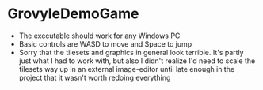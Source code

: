 # GrovyleDemoGame
- The executable should work for any Windows PC
- Basic controls are WASD to move and Space to jump
- Sorry that the tilesets and graphics in general look terrible. It's partly just what I had to work with, but also I didn't realize I'd need to scale the tilesets way up in an external image-editor until late enough in the project that it wasn't worth redoing everything
